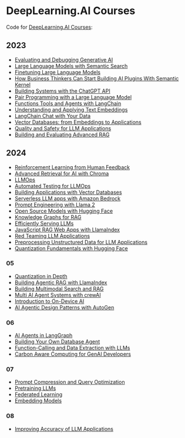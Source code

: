  # DeepLearning.AI Courses

Code for [DeepLearning.AI Courses](https://www.deeplearning.ai/courses/):

## 2023
- [Evaluating and Debugging Generative AI](EvaluatingandDebuggingGenerativeAI)
- [Large Language Models with Semantic Search](LargeLanguageModelswithSemanticSearch)
- [Finetuning Large Language Models](FinetuningLargeLanguageModels)
- [How Business Thinkers Can Start Building AI Plugins With Semantic Kernel](HowBusinessThinkersCanStartBuildingAIPluginsWithSemanticKernel)
- [Building Systems with the ChatGPT API](BuildingSystemswiththeChatGPTAPI)
- [Pair Programming with a Large Language Model](PairProgrammingwithaLargeLanguageModel)
- [Functions Tools and Agents with LangChain](FunctionsToolsandAgentswithLangChain)
- [Understanding and Applying Text Embeddings](UnderstandingandApplyingTextEmbeddings)
- [LangChain Chat with Your Data](LangChainChatwithYourData)
- [Vector Databases: from Embeddings to Applications](VectorDatabasesfromEmbeddingstoApplications)
- [Quality and Safety for LLM Applications](QualityandSafetyforLLMApplications)
- [Building and Evaluating Advanced RAG](BuildingandEvaluatingAdvancedRAG)

## 2024
- [Reinforcement Learning from Human Feedback](ReinforcementLearningFromHumanFeedback)
- [Advanced Retrieval for AI with Chroma](AdvancedRetrievalforAIwithChroma)
- [LLMOps](LLMOps)
- [Automated Testing for LLMOps](AutomatedTestingforLLMOps)
- [Building Applications with Vector Databases](BuildingApplicationswithVectorDatabases)
- [Serverless LLM apps with Amazon Bedrock](ServerlessLLMappswithAmazonBedrock)
- [Prompt Engineering with Llama 2](PromptEngineeringwithLlama2)
- [Open Source Models with Hugging Face](OpenSourceModelswithHuggingFace)
- [Knowledge Graphs for RAG](KnowledgeGraphsforRAG)
- [Efficiently Serving LLMs](EfficientlyServingLLMs)
- [JavaScript RAG Web Apps with LlamaIndex](JavaScriptRAGWebAppswithLlamaIndex)
- [Red Teaming LLM Applications](RedTeamingLLMApplications)
- [Preprocessing Unstructured Data for LLM Applications](PreprocessingUnstructuredDataforLLMApplications)
- [Quantization Fundamentals with Hugging Face](QuantizationFundamentalswithHuggingFace)

### 05
- [Quantization in Depth]()
- [Building Agentic RAG with LlamaIndex]()
- [Building Multimodal Search and RAG]()
- [Multi AI Agent Systems with crewAI](2024/05/MultiAIAgentSystemswithcrewAI/)
- [Introduction to On-Device AI](2024/05/IntroductiontoOnDeviceAI/)
- [AI Agentic Design Patterns with AutoGen](AIAgenticDesignPatternswithAutoGen)


### 06
- [AI Agents in LangGraph](./2024/06/AIAgentsinLangGraph)
- [Building Your Own Database Agent](./2024/06/BuildingYourOwnDatabaseAgent)
- [Function-Calling and Data Extraction with LLMs](./2024/06/FunctionCallingandDataExtractionwithLLMs/)
- [Carbon Aware Computing for GenAI Developers](./2024/06/CarbonAwareComputingforGenAIDevelopers/)


### 07
- [Prompt Compression and Query Optimization](./2024/07/PromptCompressionandQueryOptimization/)
- [Pretraining LLMs](./2024/07/PretrainingLLMs)
- [Federated Learning](./2024/07/FederatedLearning/)
- [Embedding Models](./2024/07/EmbeddingModels/)

### 08
- [Improving Accuracy of LLM Applications](./2024/08/ImprovingAccuracyofLLMApplications/)